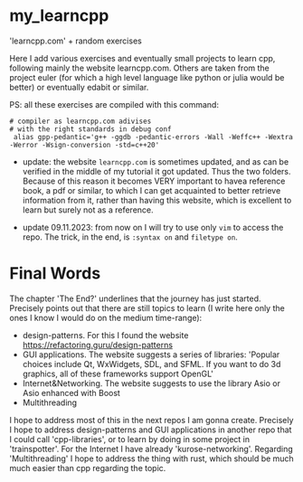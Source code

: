 # my_learncpp
'learncpp.com' + random exercises

Here I add various exercises and eventually small projects to learn cpp, following mainly the website learncpp.com. Others are taken from the project euler (for which a high level language like python or julia would be better) or eventually edabit or similar.

PS: all these exercises are compiled with this command:
```
# compiler as learncpp.com adivises
# with the right standards in debug conf
 alias gpp-pedantic='g++ -ggdb -pedantic-errors -Wall -Weffc++ -Wextra -Werror -Wsign-conversion -std=c++20'
```

- update: the website `learncpp.com` is sometimes updated, and as can be verified in the middle of my tutorial it got updated. Thus the two folders. Because of this reason it becomes VERY important to havea  reference book, a pdf or similar, to which I can get acquainted to better retrieve information from it, rather than having this website, which is excellent to learn but surely not as a reference.

- update 09.11.2023: from now on I will try to use only `vim` to access the repo. The trick, in the end, is `:syntax on` and `filetype on`.

# Final Words

The chapter 'The End?' underlines that the journey has just started. Precisely points out that there are still topics to learn (I write here only the ones I know I would do on the medium time-range):
- design-patterns. For this I found the website https://refactoring.guru/design-patterns
- GUI applications. The website suggests a series of libraries: 'Popular choices include Qt, WxWidgets, SDL, and SFML. If you want to do 3d graphics, all of these frameworks support OpenGL'
- Internet&Networking. The website suggests to use the library Asio or Asio enhanced with Boost
- Multithreading

I hope to address most of this in the next repos I am gonna create. Precisely I hope to address design-patterns and GUI applications in another repo that I could call 'cpp-libraries', or to learn by doing in some project in 'trainspotter'. For the Internet I have already 'kurose-networking'. Regarding 'Multithreading' I hope to address the thing with rust, which should be much much easier than cpp regarding the topic.

